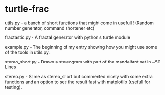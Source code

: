 turtle-frac
===========

utils.py - a bunch of short functions that might come in usefull!! (Random number generator, command shortener etc)
          
fractastic.py - A fractal generator with python's turtle module

example.py - The beginning of my entry showing how you might use some of the tools in utils.py. 

stereo_short.py - Draws a stereogram with part of the mandelbrot set in ~50 Lines

stereo.py - Same as stereo_short but commented nicely with some extra functions and an option to see the result fast with matplotlib (usefull for testing).
